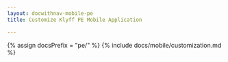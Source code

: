 ```yaml
---
layout: docwithnav-mobile-pe
title: Customize Klyff PE Mobile Application

---
```


{% assign docsPrefix = "pe/" %}
{% include docs/mobile/customization.md %}
